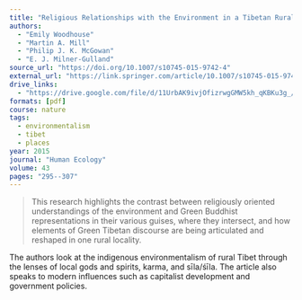 ```yaml
---
title: "Religious Relationships with the Environment in a Tibetan Rural Community: Interactions and Contrasts with Popular Notions of Indigenous Environmentalism"
authors:
  - "Emily Woodhouse"
  - "Martin A. Mill"
  - "Philip J. K. McGowan"
  - "E. J. Milner-Gulland"
source_url: "https://doi.org/10.1007/s10745-015-9742-4"
external_url: "https://link.springer.com/article/10.1007/s10745-015-9742-4"
drive_links:
  - "https://drive.google.com/file/d/11UrbAK9ivjOfizrwgGMW5kh_qKBKu3g_/view?usp=share_link"
formats: [pdf]
course: nature
tags:
  - environmentalism
  - tibet
  - places
year: 2015
journal: "Human Ecology"
volume: 43
pages: "295--307"
---
```

> This research highlights the contrast between religiously oriented understandings of the environment and Green Buddhist representations in their various guises, where they intersect, and
how elements of Green Tibetan discourse are being articulated and reshaped in one rural locality.

The authors look at the indigenous environmentalism of rural Tibet through the lenses of local gods and spirits, karma, and sīla/śīla. The article also speaks to modern influences such as capitalist development and government policies.
